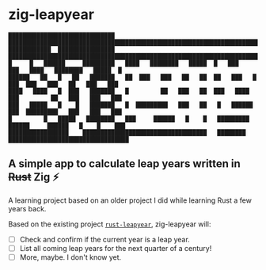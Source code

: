 # zig-leapyear

```
██████████████████████████████   ███████████████████████████████████████████████████████████████████████
████████████  ████████████████   ███████████████████████████████████████████████████████████████████████
█     █   ██████     █████████   ████   ████████   █████  █   ███   ███   ████   ████████   █████  █    
██████   ██   █   ██   ███████   ██  ███   ███   ██   ██  ██   ███   █   ███  ███   ███   ██   ███   ███
████   ████   █  ███   ███████   █         ██   ███   ██  ███   ████    ███         ██   ███   ███   ███
███   █████   █    █   ███████   █  █████████   ███   ██   █   ██████   ███  █████████   ███   ███   ███
█         █   █████   ████████   ███     ██████   █    █   █████████   ██████     ██████   █    █    ███
█████████████████    ███████████████████████████████████   ████████   ██████████████████████████████████
```

## A simple app to calculate leap years written in ~~Rust~~ Zig ⚡️

A learning project based on an older project I did while learning Rust a few years back.

Based on the existing project [```rust-leapyear```](), zig-leapyear will:

- [ ] Check and confirm if the current year is a leap year.
- [ ] List all coming leap years for the next quarter of a century!
- [ ] More, maybe. I don't know yet.